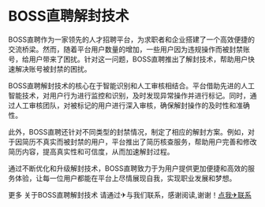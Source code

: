 # BOSS直聘解封技术

BOSS直聘作为一家领先的人才招聘平台，为求职者和企业搭建了一个高效便捷的交流桥梁。然而，随着平台用户数量的增加，一些用户因为违规操作而被封禁账号，给用户带来了困扰。针对这一问题，BOSS直聘推出了解封技术，帮助用户快速解决账号被封禁的困扰。

BOSS直聘解封技术的核心在于智能识别和人工审核相结合。平台借助先进的人工智能技术，对用户行为进行监控和识别，及时发现异常操作并进行标记。同时，通过人工审核团队，对被标记的用户进行深入审核，确保解封操作的及时性和准确性。

此外，BOSS直聘还针对不同类型的封禁情况，制定了相应的解封方案。例如，对于因简历不真实而被封禁的用户，平台推出了简历核查服务，帮助用户完善和修改简历内容，提高真实性和可信度，从而加速解封过程。

通过不断优化和升级解封技术，BOSS直聘致力于为用户提供更加便捷和高效的服务体验，让每一位用户都能在平台上尽情展现自我，实现职业发展和梦想。

更多 关于BOSS直聘解封技术 请通过✈与我们联系，感谢阅读,谢谢！[点我✈联系](https://ss.k02.cc)